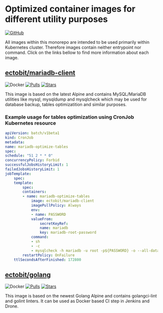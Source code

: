 # Optimized container images for different utility purposes

[![GitHub](https://img.shields.io/github/license/acim/go-reflex)](LICENSE)

All images within this monorepo are intended to be used primarily within Kubernetes cluster. Therefore images contain neither entrypoint nor command. Click on the links bellow to find more information about each image.

## [ectobit/mariadb-client](https://hub.docker.com/repository/docker/ectobit/mariadb-client)

![Docker](https://github.com/ectobit/container-images/workflows/mariadb-client/badge.svg)
[![Pulls](https://img.shields.io/docker/pulls/ectobit/mariadb-client)](https://hub.docker.com/r/ectobit/mariadb-client)
[![Stars](https://img.shields.io/docker/stars/ectobit/mariadb-client)](https://hub.docker.com/r/ectobit/mariadb-client)

This image is based on the latest Alpine and contains MySQL/MariaDB utilities like mysql, mysqldump and mysqlcheck which may be used for database backup, tables optimizatition and similar purposes.

### Example usage for tables optimization using CronJob Kubernetes resource

```yaml
apiVersion: batch/v1beta1
kind: CronJob
metadata:
name: mariadb-optimize-tables
spec:
schedule: "51 2 * * 0"
concurrencyPolicy: Forbid
successfulJobsHistoryLimit: 1
failedJobsHistoryLimit: 1
jobTemplate:
    spec:
    template:
        spec:
        containers:
        - name: mariadb-optimize-tables
            image: ectobit/mariadb-client
            imagePullPolicy: Always
            env:
            - name: PASSWORD
            valueFrom:
                secretKeyRef:
                name: mariadb
                key: mariadb-root-password
            command:
            - sh
            - -c
            - mysqlcheck -h mariadb -u root -p${PASSWORD} -o --all-databases
        restartPolicy: OnFailure
    ttlSecondsAfterFinished: 172800
```

## [ectobit/golang](https://hub.docker.com/repository/docker/ectobit/golang)

![Docker](https://github.com/ectobit/container-images/workflows/golang/badge.svg)
[![Pulls](https://img.shields.io/docker/pulls/ectobit/golang)](https://hub.docker.com/r/ectobit/golang)
[![Stars](https://img.shields.io/docker/stars/ectobit/golang)](https://hub.docker.com/r/ectobit/golang)

This image is based on the newest Golang Alpine and contains golangci-lint and golint linters. It can be used as Docker based CI step in Jenkins and Drone.
